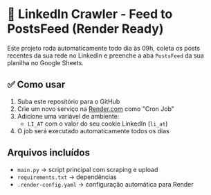 
# 🤖 LinkedIn Crawler - Feed to PostsFeed (Render Ready)

Este projeto roda automaticamente todo dia às 09h, coleta os posts recentes da sua rede no LinkedIn e preenche a aba `PostsFeed` da sua planilha no Google Sheets.

## ✅ Como usar

1. Suba este repositório para o GitHub
2. Crie um novo serviço na [Render.com](https://render.com) como "Cron Job"
3. Adicione uma variável de ambiente:
   - `LI_AT` com o valor do seu cookie LinkedIn (`li_at`)
4. O job será executado automaticamente todos os dias

## Arquivos incluídos

- `main.py` → script principal com scraping e upload
- `requirements.txt` → dependências
- `.render-config.yaml` → configuração automática para Render
